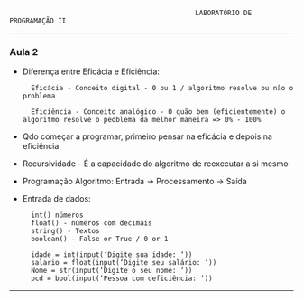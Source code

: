                                                   LABORATÓRIO DE PROGRAMAÇÃO II 

-----------------

### **Aula 2**

* Diferença entre Eficácia e Eficiência:

        Eficácia - Conceito digital - 0 ou 1 / algoritmo resolve ou não o problema
        
        Eficiência - Conceito analógico - O quão bem (eficientemente) o algoritmo resolve o peoblema da melhor maneira => 0% - 100%

* Qdo começar a programar, primeiro pensar na eficácia e depois na eficiência

* Recursividade - É a capacidade do algoritmo de reexecutar a si mesmo

* Programação Algoritmo: Entrada -> Processamento -> Saída

* Entrada de dados:

        int() números  
        float() - números com decimais  
        string() - Textos  
        boolean() - False or True / 0 or 1   
        
        idade = int(input(‘Digite sua idade: ‘))  
        salario = float(input(‘Digite seu salário: ‘))  
        Nome = str(input(‘Digite o seu nome: ‘))  
        pcd = bool(input(‘Pessoa com deficiência: ‘))  

-----------------
